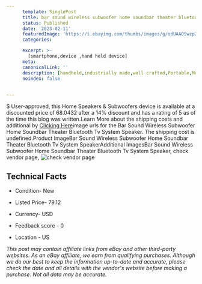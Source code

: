 ```yaml
---
      template: SinglePost
      title: bar sound wireless subwoofer home soundbar theater bluetooth tv system speaker
      status: Published
      date: '2023-02-11'
      featuredImage: 'https://i.ebayimg.com/thumbs/images/g/odUAAOSwzpZjzazJ/s-l225.jpg'
      categories: 

      excerpt: >-
        [smartphone,device ,hand held device]
      meta:
      canonicalLink: ''
      description: [handheld,industrially made,well crafted,Portable,Mobile,Compact,Convenient,Lightweight,Maneuverable,Man-portable,Miniature,Carriable,Hand-held,Light,Holdable,Transportable,Mobile device,Pocket-sized,On-the-go,Wireless,Cordless,Compact size,Convenient size, smartphone,device ,hand held device]
      noindex: false

        
---
```

$
    User-approved, this Home Speakers & Subwoofers device is available at a discounted price of 68.0432 after a 14% discount and has a rating of 5 as of the time this blog was written.Learn More about the shipping costs and additional by [Clicking Here](https://www.ebay.com/itm/334713642313?hash=item4dee7cdd49%3Ag%3AodUAAOSwzpZjzazJ&mkevt=1&mkcid=1&mkrid=711-53200-19255-0&campid=%253CePNCampaignId%253E&customid=%253CreferenceId%253E&toolid=10049)image urls for the Bar Sound Wireless Subwoofer Home Soundbar Theater Bluetooth Tv System Speaker. The shipping cost is undefined.Product ImageBar Sound Wireless Subwoofer Home Soundbar Theater Bluetooth Tv System SpeakerAdditional ImagesBar Sound Wireless Subwoofer Home Soundbar Theater Bluetooth Tv System Speaker, check vendor page, ![check vendor page](https://origin-galleryplus.ebayimg.com/ws/web/334713642313_2_0_1/225x225.jpg,https://origin-galleryplus.ebayimg.com/ws/web/334713642313_3_0_1/225x225.jpg,https://origin-galleryplus.ebayimg.com/ws/web/334713642313_4_0_1/225x225.jpg,https://origin-galleryplus.ebayimg.com/ws/web/334713642313_5_0_1/225x225.jpg,https://origin-galleryplus.ebayimg.com/ws/web/334713642313_6_0_1/225x225.jpg,https://origin-galleryplus.ebayimg.com/ws/web/334713642313_7_0_1/225x225.jpg,https://origin-galleryplus.ebayimg.com/ws/web/334713642313_8_0_1/225x225.jpg,https://origin-galleryplus.ebayimg.com/ws/web/334713642313_9_0_1/225x225.jpg,https://origin-galleryplus.ebayimg.com/ws/web/334713642313_10_0_1/225x225.jpg,https://origin-galleryplus.ebayimg.com/ws/web/334713642313_11_0_1/225x225.jpg,https://origin-galleryplus.ebayimg.com/ws/web/334713642313_12_0_1/225x225.jpg)
    
    

 ## Technical Facts 



     
      

 - Condition- New 


      

 - Listed Price- 79.12 


      

 - Currency- USD 


      

 - Feedback score - 0 


      

 - Location - US 


      
      

 *_This post may contain affiliate links from eBay and other third-party websites. As an eBay affiliate, we earn from qualifying purchases. Although we do our best to keep the information up-to-date and accurate, please check the date and all details with the vendor's website before making a purchase. Not all data may be accurate._*



    
    
    
    
    